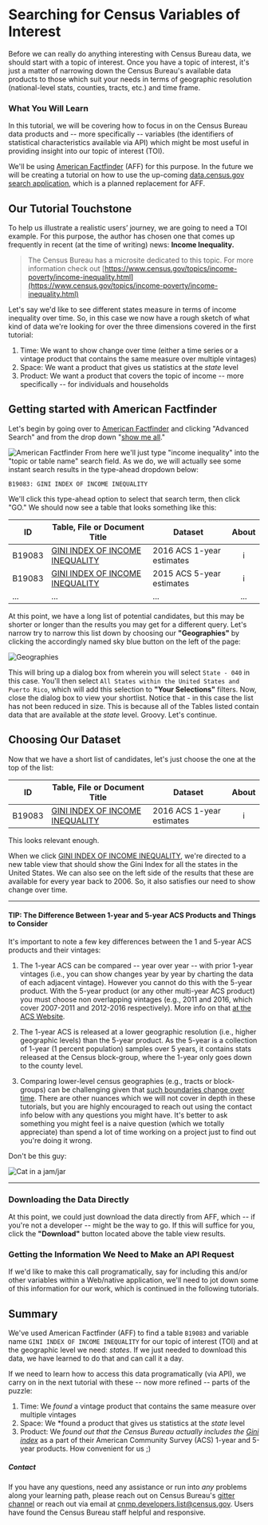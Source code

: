 # Searching for Census Variables of Interest

Before we can really do anything interesting with Census Bureau data, we should start with a topic of interest. Once you have a topic of interest, it's just a matter of narrowing down the Census Bureau's available data products to those which suit your needs in terms of geographic resolution (national-level stats, counties, tracts, etc.) and time frame.

### What You Will Learn

In this tutorial, we will be covering how to focus in on the Census Bureau data products and -- more specifically -- variables (the identifiers of statistical characteristics available via API) which might be most useful in providing insight into our topic of interest (TOI).

We'll be using [American Factfinder](https://factfinder.census.gov/faces/nav/jsf/pages/index.xhtml) (AFF) for this purpose. In the future we will be creating a tutorial on how to use the up-coming [data.census.gov search application](https://data.census.gov), which is a planned replacement for AFF.


## Our Tutorial Touchstone

To help us illustrate a realistic users’ journey, we are going to need a TOI example. For this purpose, the author has chosen one that comes up frequently in recent (at the time of writing) news: **Income Inequality.**

> The Census Bureau has a microsite dedicated to this topic. For more information check out [https://www.census.gov/topics/income-poverty/income-inequality.html](https://www.census.gov/topics/income-poverty/income-inequality.html)

Let's say we'd like to see different states measure in terms of income inequality over time. So, in this case we now have a rough sketch of what kind of data we're looking for over the three dimensions covered in the first tutorial:

1. Time: We want to show change over time (either a time series or a vintage product that contains the same measure over multiple vintages)
2. Space: We want a product that gives us statistics at the *state* level
3. Product: We want a product that covers the topic of income -- more specifically -- for individuals and households

## Getting started with American Factfinder

Let's begin by going over to [American Factfinder](https://factfinder.census.gov/faces/nav/jsf/pages/index.xhtml) and clicking "Advanced Search" and from the drop down "[show me all](https://factfinder.census.gov/faces/nav/jsf/pages/searchresults.xhtml?refresh=t)."


![American Factfinder](https://raw.githubusercontent.com/uscensusbureau/Census_Academy/master/assets/courses/01_API_Introduction/AFF%20Advanced%20Search%20Dialog.PNG)
From here we'll just type "income inequality" into the "topic or table name" search field. As we do, we will actually see some instant search results in the type-ahead dropdown below:

`B19083: GINI INDEX OF INCOME INEQUALITY`

We'll click this type-ahead option to select that search term, then click "GO." We should now see a table that looks something like this:

| ID | Table, File or Document Title | Dataset | About |
| --- | ---| --- | :---: |
| B19083 | [GINI INDEX OF INCOME INEQUALITY](https://factfinder.census.gov/faces/tableservices/jsf/pages/productview.xhtml?pid=ACS_16_1YR_B19083&prodType=table) | 2016 ACS 1-year estimates | i |
| B19083 | [GINI INDEX OF INCOME INEQUALITY](https://factfinder.census.gov/faces/tableservices/jsf/pages/productview.xhtml?pid=ACS_15_5YR_B19083&prodType=table) | 2015 ACS 5-year estimates | i |
| ... | ... | ... | ... |

At this point, we have a long list of potential candidates, but this may be shorter or longer than the results you may get for a different query. Let's narrow try to narrow this list down by choosing our **"Geographies"** by clicking the accordingly named sky blue button on the left of the page:

![Geographies](https://raw.githubusercontent.com/uscensusbureau/Census_Academy/master/assets/courses/01_API_Introduction/Geographies%20button.PNG)

This will bring up a dialog box from wherein you will select `State - 040` in this case. You'll then select `All States within the United States and Puerto Rico`, which will add this selection to **"Your Selections"** filters. Now, close the dialog box to view your shortlist. Notice that - in this case the list has not been reduced in size. This is because all of the Tables listed contain data that are available at the *state* level. Groovy. Let's continue.

## Choosing Our Dataset

Now that we have a short list of candidates, let's just choose the one at the top of the list:

| ID | Table, File or Document Title | Dataset | About |
| --- | ---| --- | :---: |
| B19083 | [GINI INDEX OF INCOME INEQUALITY](https://factfinder.census.gov/faces/tableservices/jsf/pages/productview.xhtml?pid=ACS_16_1YR_B19083&prodType=table) | 2016 ACS 1-year estimates | i |

This looks relevant enough.

When we click [GINI INDEX OF INCOME INEQUALITY](https://factfinder.census.gov/faces/tableservices/jsf/pages/productview.xhtml?pid=ACS_16_1YR_B19083&prodType=table), we're directed to a new table view that should show the Gini Index for all the states in the United States. We can also see on the left side of the results that these are available for every year back to 2006. So, it also satisfies our need to show change over time.

---

#### TIP: The Difference Between 1-year and 5-year ACS Products and Things to Consider

It's important to note a few key differences between the 1 and 5-year ACS products and their vintages:

1. The 1-year ACS can be compared -- year over year -- with prior 1-year vintages (i.e., you can show changes year by year by charting the data of each adjacent vintage). However you cannot do this with the 5-year product. With the 5-year product (or any other multi-year ACS product) you must choose non overlapping vintages (e.g., 2011 and 2016, which cover 2007-2011 and 2012-2016 respectively). More info on that [at the ACS Website](https://www.census.gov/programs-surveys/acs/guidance/comparing-acs-data.html).

2. The 1-year ACS is released at a lower geographic resolution (i.e., higher geographic levels) than the 5-year product. As the 5-year is a collection of 1-year (1 percent population) samples over 5 years, it contains stats released at the Census block-group, where the 1-year only goes down to the county level.

3. Comparing lower-level census geographies (e.g., tracts or block-groups) can be challenging given that [such boundaries change over time](https://www.census.gov/programs-surveys/acs/guidance/comparing-acs-data/2014/5-year-comparison.html). There are other nuances which we will not cover in depth in these tutorials, but you are highly encouraged to reach out using the contact info below with any questions you might have. It's better to ask something you might feel is a naive question (which we totally appreciate) than spend a lot of time working on a project just to find out you're doing it wrong.

Don't be this guy:

![Cat in a jam/jar](https://d.justpo.st/media/images/2013/03/821082480205695b59e205218e9e80bf.jpg)

---

### Downloading the Data Directly

At this point, we could just download the data directly from AFF, which -- if you're not a developer -- might be the way to go. If this will suffice for you, click the **"Download"** button located above the table view results.

### Getting the Information We Need to Make an API Request

If we'd like to make this call programatically, say for including this and/or other variables within a Web/native application, we'll need to jot down some of this information for our work, which is continued in the following tutorials.

## Summary

We've used American Factfinder (AFF) to find a table `B19083` and variable name `GINI INDEX OF INCOME INEQUALITY` for our topic of interest (TOI) and at the geographic level we need: *states*. If we just needed to download this data, we have learned to do that and can call it a day.

If we need to learn how to access this data programatically (via API), we carry on in the next tutorial with these -- now more refined -- parts of the puzzle:

1. Time: We *found* a vintage product that contains the same measure over multiple vintages
2. Space: We *found a product that gives us statistics at the *state* level
3. Product: We *found out that the Census Bureau actually includes the [Gini index](https://en.wikipedia.org/wiki/Gini_coefficient)* as a part of their American Community Survey (ACS) 1-year and 5-year products. How convenient for us ;)

##### Contact
If you have any questions, need any assistance or run into *any* problems along your learning path, please reach out on Census Bureau's [gitter channel](https://gitter.im/uscensusbureau/home) or reach out via email at [cnmp.developers.list@census.gov](mailto:cnmp.developers.list@census.gov). Users have found the Census Bureau staff helpful and responsive.
